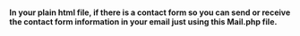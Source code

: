<h4>In your plain html file, if there is a contact form so you can send or receive the contact form information in your email just using this Mail.php file.</4>
